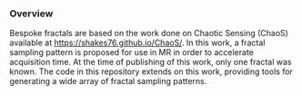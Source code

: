 ### Overview
Bespoke fractals are based on the work done on Chaotic Sensing (ChaoS) available at https://shakes76.github.io/ChaoS/. In this work, a fractal sampling pattern is proposed for use in MR in order to accelerate acquisition time. At the time of publishing of this work, only one fractal was known. The code in this repository extends on this work, providing tools for generating a wide array of fractal sampling patterns.
